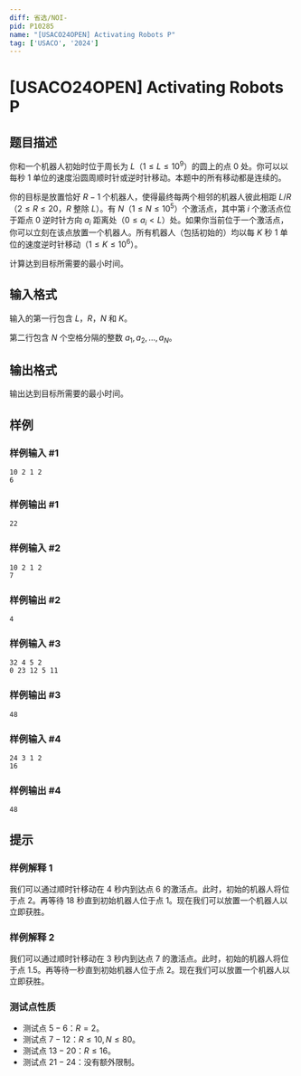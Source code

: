 ```yaml
---
diff: 省选/NOI-
pid: P10285
name: "[USACO24OPEN] Activating Robots P"
tag: ['USACO', '2024']
---
```

# [USACO24OPEN] Activating Robots P
## 题目描述

你和一个机器人初始时位于周长为 $L$（$1\le L\le 10^9$）的圆上的点 $0$ 处。你可以以每秒 $1$ 
单位的速度沿圆周顺时针或逆时针移动。本题中的所有移动都是连续的。

你的目标是放置恰好 $R-1$ 个机器人，使得最终每两个相邻的机器人彼此相距 $L/R$（$2\le R\le 20$，$R$ 整除 $L$）。有 $N$（$1\le N\le 10^5$）个激活点，其中第 $i$ 个激活点位于距点 $0$ 逆时针方向 $a_i$ 距离处（$0\le a_i<L$）处。如果你当前位于一个激活点，你可以立刻在该点放置一个机器人。所有机器人（包括初始的）均以每 $K$ 秒 $1$ 单位的速度逆时针移动（$1\le K\le 10^6$）。

计算达到目标所需要的最小时间。 
## 输入格式

输入的第一行包含 $L$，$R$，$N$ 和 $K$。

第二行包含 $N$ 个空格分隔的整数 $a_1,a_2,\ldots,a_N$。 
## 输出格式

 输出达到目标所需要的最小时间。
## 样例

### 样例输入 #1
```
10 2 1 2
6
```
### 样例输出 #1
```
22
```
### 样例输入 #2
```
10 2 1 2
7
```
### 样例输出 #2
```
4
```
### 样例输入 #3
```
32 4 5 2
0 23 12 5 11
```
### 样例输出 #3
```
48
```
### 样例输入 #4
```
24 3 1 2
16
```
### 样例输出 #4
```
48
```
## 提示

### 样例解释 1

我们可以通过顺时针移动在 $4$ 秒内到达点 $6$ 的激活点。此时，初始的机器人将位于点 $2$。再等待 $18$ 秒直到初始机器人位于点 $1$。现在我们可以放置一个机器人以立即获胜。 

### 样例解释 2

我们可以通过顺时针移动在 $3$ 秒内到达点 $7$ 的激活点。此时，初始的机器人将位于点 $1.5$。再等待一秒直到初始机器人位于点 $2$。现在我们可以放置一个机器人以立即获胜。 

### 测试点性质

- 测试点 $5-6$：$R=2$。
- 测试点 $7-12$：$R\le 10,N\le 80$。
- 测试点 $13-20$：$R\le 16$。
- 测试点 $21-24$：没有额外限制。
